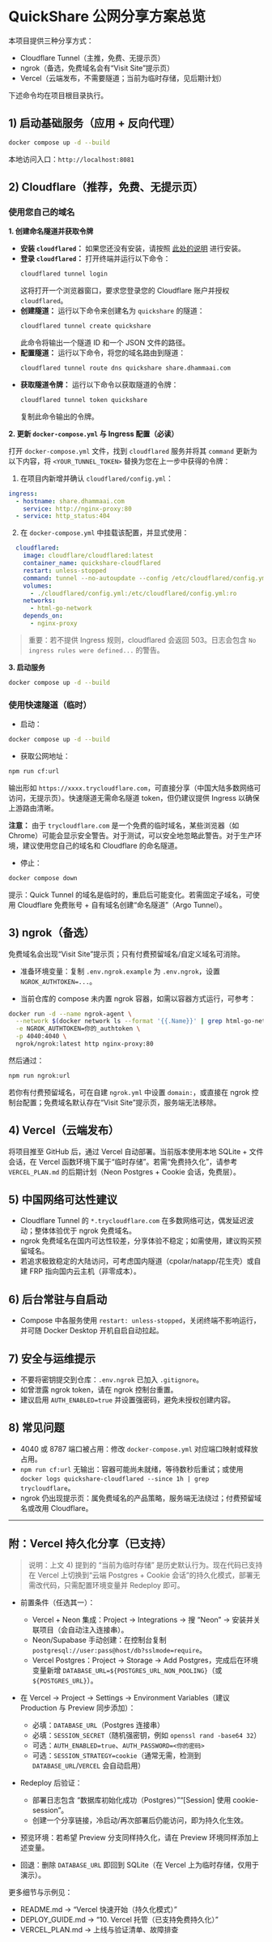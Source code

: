 # QuickShare 公网分享方案总览

本项目提供三种分享方式：

- Cloudflare Tunnel（主推，免费、无提示页）
- ngrok（备选，免费域名会有“Visit Site”提示页）
- Vercel（云端发布，不需要隧道；当前为临时存储，见后期计划）

下述命令均在项目根目录执行。

## 1) 启动基础服务（应用 + 反向代理）

```bash
docker compose up -d --build
```

本地访问入口：`http://localhost:8081`

## 2) Cloudflare（推荐，免费、无提示页）

### 使用您自己的域名

**1. 创建命名隧道并获取令牌**

- **安装 `cloudflared`：** 如果您还没有安装，请按照 [此处的说明](https://developers.cloudflare.com/cloudflare-one/connections/connect-apps/install-and-setup/installation/) 进行安装。
- **登录 `cloudflared`：** 打开终端并运行以下命令：
  ```bash
  cloudflared tunnel login
  ```
  这将打开一个浏览器窗口，要求您登录您的 Cloudflare 账户并授权 `cloudflared`。
- **创建隧道：** 运行以下命令来创建名为 `quickshare` 的隧道：
  ```bash
  cloudflared tunnel create quickshare
  ```
  此命令将输出一个隧道 ID 和一个 JSON 文件的路径。
- **配置隧道：** 运行以下命令，将您的域名路由到隧道：
  ```bash
  cloudflared tunnel route dns quickshare share.dhammaai.com
  ```
- **获取隧道令牌：** 运行以下命令以获取隧道的令牌：
  ```bash
  cloudflared tunnel token quickshare
  ```
  复制此命令输出的令牌。

**2. 更新 `docker-compose.yml` 与 Ingress 配置（必读）**

打开 `docker-compose.yml` 文件，找到 `cloudflared` 服务并将其 `command` 更新为以下内容，将 `<YOUR_TUNNEL_TOKEN>` 替换为您在上一步中获得的令牌：

1) 在项目内新增并确认 `cloudflared/config.yml`：

```yaml
ingress:
  - hostname: share.dhammaai.com
    service: http://nginx-proxy:80
  - service: http_status:404
```

2) 在 `docker-compose.yml` 中挂载该配置，并显式使用：

```yaml
  cloudflared:
    image: cloudflare/cloudflared:latest
    container_name: quickshare-cloudflared
    restart: unless-stopped
    command: tunnel --no-autoupdate --config /etc/cloudflared/config.yml run --token ${CF_TUNNEL_TOKEN}
    volumes:
      - ./cloudflared/config.yml:/etc/cloudflared/config.yml:ro
    networks:
      - html-go-network
    depends_on:
      - nginx-proxy
```

> 重要：若不提供 Ingress 规则，cloudflared 会返回 503。日志会包含 `No ingress rules were defined...` 的警告。

**3. 启动服务**

```bash
docker compose up -d --build
```

### 使用快速隧道（临时）

- 启动：

```bash
docker compose up -d --build
```

- 获取公网地址：

```bash
npm run cf:url
```

输出形如 `https://xxxx.trycloudflare.com`，可直接分享（中国大陆多数网络可访问，无提示页）。快速隧道无需命名隧道 token，但仍建议提供 Ingress 以确保上游路由清晰。

**注意：** 由于 `trycloudflare.com` 是一个免费的临时域名，某些浏览器（如 Chrome）可能会显示安全警告。对于测试，可以安全地忽略此警告。对于生产环境，建议使用您自己的域名和 Cloudflare 的命名隧道。

- 停止：

```bash
docker compose down
```

提示：Quick Tunnel 的域名是临时的，重启后可能变化。若需固定子域名，可使用 Cloudflare 免费账号 + 自有域名创建“命名隧道”（Argo Tunnel）。

## 3) ngrok（备选）

免费域名会出现“Visit Site”提示页；只有付费预留域名/自定义域名可消除。

- 准备环境变量：复制 `.env.ngrok.example` 为 `.env.ngrok`，设置 `NGROK_AUTHTOKEN=...`。

- 当前仓库的 compose 未内置 ngrok 容器，如需以容器方式运行，可参考：

```bash
docker run -d --name ngrok-agent \
  --network $(docker network ls --format '{{.Name}}' | grep html-go-network) \
  -e NGROK_AUTHTOKEN=你的_authtoken \
  -p 4040:4040 \
  ngrok/ngrok:latest http nginx-proxy:80
```

然后通过：

```bash
npm run ngrok:url
```

若你有付费预留域名，可在自建 `ngrok.yml` 中设置 `domain:`，或直接在 ngrok 控制台配置；免费域名默认存在“Visit Site”提示页，服务端无法移除。

## 4) Vercel（云端发布）

将项目推至 GitHub 后，通过 Vercel 自动部署。当前版本使用本地 SQLite + 文件会话，在 Vercel 函数环境下属于“临时存储”。若需“免费持久化”，请参考 `VERCEL_PLAN.md` 的后期计划（Neon Postgres + Cookie 会话，免费层）。

## 5) 中国网络可达性建议

- Cloudflare Tunnel 的 `*.trycloudflare.com` 在多数网络可达，偶发延迟波动；整体体验优于 ngrok 免费域名。
- ngrok 免费域名在国内可达性较差，分享体验不稳定；如需使用，建议购买预留域名。
- 若追求极致稳定的大陆访问，可考虑国内隧道（cpolar/natapp/花生壳）或自建 FRP 指向国内云主机（非零成本）。

## 6) 后台常驻与自启动

- Compose 中各服务使用 `restart: unless-stopped`，关闭终端不影响运行，并可随 Docker Desktop 开机自启自动拉起。

## 7) 安全与运维提示

- 不要将密钥提交到仓库：`.env.ngrok` 已加入 `.gitignore`。
- 如曾泄露 ngrok token，请在 ngrok 控制台重置。
- 建议启用 `AUTH_ENABLED=true` 并设置强密码，避免未授权创建内容。

## 8) 常见问题

- 4040 或 8787 端口被占用：修改 `docker-compose.yml` 对应端口映射或释放占用。
- `npm run cf:url` 无输出：容器可能尚未就绪，等待数秒后重试；或使用 `docker logs quickshare-cloudflared --since 1h | grep trycloudflare`。
- ngrok 仍出现提示页：属免费域名的产品策略，服务端无法绕过；付费预留域名或改用 Cloudflare。

---

## 附：Vercel 持久化分享（已支持）

> 说明：上文 4) 提到的 “当前为临时存储” 是历史默认行为。现在代码已支持在 Vercel 上切换到“云端 Postgres + Cookie 会话”的持久化模式，部署无需改代码，只需配置环境变量并 Redeploy 即可。

- 前置条件（任选其一）：
  - Vercel + Neon 集成：Project → Integrations → 搜 “Neon” → 安装并关联项目（会自动注入连接串）。
  - Neon/Supabase 手动创建：在控制台复制 `postgresql://user:pass@host/db?sslmode=require`。
  - Vercel Postgres：Project → Storage → Add Postgres，完成后在环境变量新增 `DATABASE_URL=${POSTGRES_URL_NON_POOLING}`（或 `${POSTGRES_URL}`）。

- 在 Vercel → Project → Settings → Environment Variables（建议 Production 与 Preview 同步添加）：
  - 必填：`DATABASE_URL`（Postgres 连接串）
  - 必填：`SESSION_SECRET`（随机强密钥，例如 `openssl rand -base64 32`）
  - 可选：`AUTH_ENABLED=true`、`AUTH_PASSWORD=<你的密码>`
  - 可选：`SESSION_STRATEGY=cookie`（通常无需，检测到 `DATABASE_URL`/`VERCEL` 会自动启用）

- Redeploy 后验证：
  - 部署日志包含 “数据库初始化成功（Postgres）”“[Session] 使用 cookie-session”。
  - 创建一个分享链接，冷启动/再次部署后仍能访问，即为持久化生效。

- 预览环境：若希望 Preview 分支同样持久化，请在 Preview 环境同样添加上述变量。

- 回退：删除 `DATABASE_URL` 即回到 SQLite（在 Vercel 上为临时存储，仅用于演示）。

更多细节与示例见：
- README.md → “Vercel 快速开始（持久化模式）”
- DEPLOY_GUIDE.md → “10. Vercel 托管（已支持免费持久化）”
- VERCEL_PLAN.md → 上线与验证清单、故障排查
